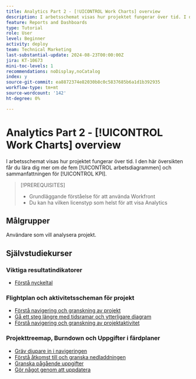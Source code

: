 ```yaml
---
title: Analytics Part 2 - [!UICONTROL Work Charts] overview
description: I arbetsschemat visas hur projektet fungerar över tid. I den här översikten får du lära dig mer om de fem [!UICONTROL arbetsdiagrammen] och sammanfattningen för [!UICONTROL KPI].
feature: Reports and Dashboards
type: Tutorial
role: User
level: Beginner
activity: deploy
team: Technical Marketing
last-substantial-update: 2024-08-23T00:00:00Z
jira: KT-10673
mini-toc-levels: 1
recommendations: noDisplay,noCatalog
index: y
source-git-commit: ea8872374e82030b8c0c5837685b6a1d1b392935
workflow-type: tm+mt
source-wordcount: '142'
ht-degree: 0%

---
```



# Analytics Part 2 - [!UICONTROL Work Charts] overview

I arbetsschemat visas hur projektet fungerar över tid. I den här översikten får du lära dig mer om de fem [!UICONTROL arbetsdiagrammen] och sammanfattningen för [!UICONTROL KPI].

>[!PREREQUISITES]
>
>* Grundläggande förståelse för att använda Workfront
>* Du kan ha vilken licenstyp som helst för att visa Analytics


## Målgrupper

Användare som vill analysera projekt.


## Självstudiekurser

### Viktiga resultatindikatorer

* [Förstå nyckeltal](/help/reporting/enhanced-analytics/10-kpis-overview.md)


### Flightplan och aktivitetsscheman för projekt

* [Förstå navigering och granskning av projekt](/help/reporting/enhanced-analytics/11-navigating-and-reviewing-projects.md)
* [Gå ett steg längre med tidsramar och ytterligare diagram](/help/reporting/enhanced-analytics/12-digging-deeper-using-timeframes-and-additional-charts.md)
* [Förstå navigering och granskning av projektaktivitet](/help/reporting/enhanced-analytics/13-navigating-and-reviewing-project-activity.md)


### Projekttreemap, Burndown och Uppgifter i färdplaner

* [Gräv djupare in i navigeringen](/help/reporting/enhanced-analytics/14-navigation-and-digging-deeper.md)
* [Förstå åtkomst till och granska nedladdningen](/help/reporting/enhanced-analytics/15-accessing-and-reviewing-the-burndown.md)
* [Granska pågående uppgifter](/help/reporting/enhanced-analytics/16-navigating-to-and-reviewing-the-tasks-in-flight.md)
* [Gör något genom att uppdatera](/help/reporting/enhanced-analytics/17-taking-action-by-making-updates.md)
